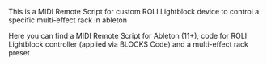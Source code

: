 This is a MIDI Remote Script for custom ROLI Lightblock device to control a specific multi-effect rack in ableton

Here you can find a MIDI Remote Script for Ableton (11+), code for ROLI Lightblock controller (applied via BLOCKS Code) and a multi-effect rack preset